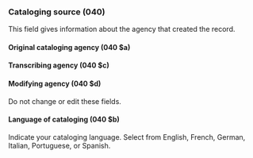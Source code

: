 ### Cataloging source (040)

This field gives information about the agency that created the record.

#### Original cataloging agency (040 $a)
#### Transcribing agency (040 $c)
#### Modifying agency (040 $d)

Do not change or edit these fields.

#### Language of cataloging (040 $b)

Indicate your cataloging language. Select from English, French, German, Italian, Portuguese, or Spanish.

